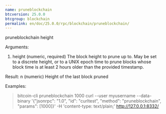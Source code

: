 ```yaml
---
name: pruneblockchain
btcversion: 25.0.0
btcgroup: blockchain
permalink: en/doc/25.0.0/rpc/blockchain/pruneblockchain/
---
```


pruneblockchain height



Arguments:
1. height    (numeric, required) The block height to prune up to. May be set to a discrete height, or to a UNIX epoch time
             to prune blocks whose block time is at least 2 hours older than the provided timestamp.

Result:
n    (numeric) Height of the last block pruned

Examples:
> bitcoin-cli pruneblockchain 1000
> curl --user myusername --data-binary '{"jsonrpc": "1.0", "id": "curltest", "method": "pruneblockchain", "params": [1000]}' -H 'content-type: text/plain;' http://127.0.0.1:8332/



